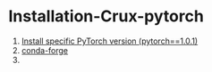 # Installation-Crux-pytorch
1. [Install specific PyTorch version (pytorch==1.0.1)](https://stackoverflow.com/questions/64062637/install-specific-pytorch-version-pytorch-1-0-1)
2. [conda-forge](https://conda-forge.org/docs/user/introduction.html)
3. []()
